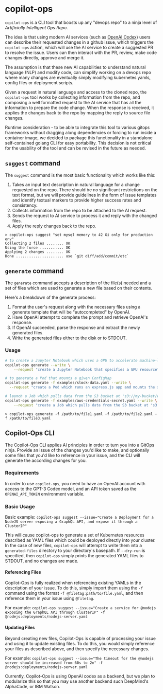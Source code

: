 # copilot-ops

`copilot-ops` is a CLI tool that boosts up any "devops repo" to a ninja level of *Artificially Intelligent Ops Repo*.

The idea is that using modern AI services (such as [OpenAI Codex](https://openai.com/blog/openai-codex/)) users can describe their requested changes in a github issue, which triggers the `copilot-ops` action, which will use the AI service to create a suggested PR to resolve the issue. Users can then interact with the PR, review, make code changes directly, approve and merge it.

The assumption is that these new AI capabilities to understand natural language (NLP) and modify code, can simplify working on a devops repo where many changes are eventually simply modifying kubernetes yamls, config files or deployment scripts.

Given a request in natural language and access to the cloned repo, the `copilot-ops` tool works by collecting information from the repo, and composing a well formatted request to the AI service that has all the information to prepare the code change. When the response is received, it applies the changes back to the repo by mapping the reply to source file changes.

Runtime consideration - to be able to integrate this tool to various gitops frameworks without dragging along dependencies or forcing to run inside a container image, we decided to package this functionality in a standalone self-contained golang CLI for easy portability. This decision is not critical for the usability of the tool and can be revised in the future as needed.

## `suggest` command

The `suggest` command is the most basic functionality which works like this:

1. Takes an input text description in natural language for a change requested on the repo. There should be no significant restrictions on the text format, but we will provide guidelines in the form of issue templates and identify textual markers to provide higher success rates and consistency.
1. Collects information from the repo to be attached to the AI request.
1. Sends the request to AI service to process it and reply with the changed files.
1. Apply the reply changes back to the repo.

```console
> copilot-ops suggest "set mysql memory to 42 Gi only for production env"
Collecting 2 files ........ OK
Using the force ........... OK
Applying 2 changes ........ OK
Done ...................... use `git diff/add/commit/etc`
```

## `generate` command

The `generate` command accepts a description of the file(s) needed and a set of files which are used to generate a new file based on their contents.

Here's a breakdown of the generate process:
1. Format the user's request along with the necessary files using a generate template that will be "autocompleted" by OpenAI.
1. Have OpenAI attempt to complete the prompt and retrieve OpenAI's response.
1. If OpenAI succeeded, parse the response and extract the newly generated files.
1. Write the generated files either to the disk or to STDOUT. 

### Usage 

```sh
# to create a Jupyter Notebook which uses a GPU to accelerate machine-learning tasks
copilot-ops generate --write \
	--request "create a Jupyter Notebook that specifies a GPU resource"

# to generate a Pod that mounts a given ConfigMap
copilot-ops generate -f examples/stock-data.yaml --write \
  --request "create a Pod which runs an express.js app and mounts the stock-data configmap to trade stocks"

# launch a Job which pulls data from the S3 bucket at 's3://my-bucket/data.csv' and loads it into a PVC in the same namespace
copilot-ops generate -f examples/aws-credentials-secret.yaml --write \
	--request "create a Job which pulls data from the S3 bucket at 's3://my-bucket/data.csv' and loads it into a PVC in the same namespace"

```

```console
> copilot-ops generate -f /path/to/file1.yaml -f /path/to/file2.yaml -f /path/to/file3.yaml
```

## Copilot-Ops CLI

The Copilot-Ops CLI applies AI principles in order to turn you into a GitOps ninja.
Provide an issue of the changes you'd like to make, and optionally some files that 
you'd like to reference in your issue, and the CLI will generate the according changes for you.

### Requirements

In order to use `copilot-ops`, you need to have an OpenAI account with access to the GPT-3 Codex model,
and an API token saved as the `OPENAI_API_TOKEN` environment variable.


### Basic Usage

Basic example:
`copilot-ops suggest --issue="Create a Deployment for a NodeJS server exposing a GraphQL API, and expose it through a ClusterIP"`

This will cause copilot-ops to generate a set of Kubernetes resources described as YAML files which could be deployed directly into your cluster.
In the case of new files, `copilot-ops` will attempt to write them into a `generated-files` directory to your directory's basepath.
If `--dry-run` is specified, then `copilot-ops` simply prints the generated YAML files to STDOUT, and no changes are made.


#### Referencing Files

Copilot-Ops is fully realized when referencing existing YAMLs in the description of your issue.
To do this, simply import them using the `-f` command using the format `-f @filetag:path/to/file.yaml`, and then reference them in your issue using `@filetag`.

For example:
`copilot-ops suggest --issue="Create a service for @nodejs exposing the GraphQL API through ClusterIP" -f @nodejs:deployments/nodejs-server.yaml`


#### Updating Files

Beyond creating new files, Copilot-Ops is capable of processing your issue and using it to update existing files.
To do this, you would simply reference your files as described above, and then specify the necessary changes.

For example:
`copilot-ops suggest --issue="The timeout for the @nodejs server should be increased from 60s to 2m" -f @nodejs:deployments/nodejs-server.yaml`



Currently, Copilot-Ops is using OpenAI codex as a backend, but we plan to modularize this so that you may use another backend such DeepMind's AlphaCode, or IBM Watson.

